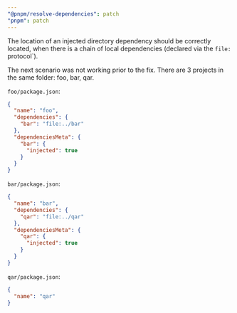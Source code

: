 ```yaml
---
"@pnpm/resolve-dependencies": patch
"pnpm": patch
---
```


The location of an injected directory dependency should be correctly located, when there is a chain of local dependencies (declared via the `file:` protocol`).

The next scenario was not working prior to the fix. There are 3 projects in the same folder: foo, bar, qar.

`foo/package.json`:

```json
{
  "name": "foo",
  "dependencies": {
    "bar": "file:../bar"
  },
  "dependenciesMeta": {
    "bar": {
      "injected": true
    }
  }
}
```

`bar/package.json`:

```json
{
  "name": "bar",
  "dependencies": {
    "qar": "file:../qar"
  },
  "dependenciesMeta": {
    "qar": {
      "injected": true
    }
  }
}
```

`qar/package.json`:

```json
{
  "name": "qar"
}
```
